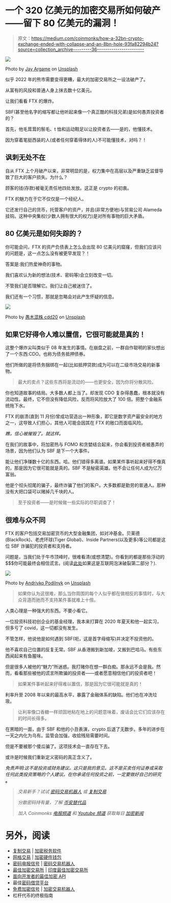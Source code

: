 # 一个 320 亿美元的加密交易所如何破产——留下 80 亿美元的漏洞！

> 原文：<https://medium.com/coinmonks/how-a-32bn-crypto-exchange-ended-with-collapse-and-an-8bn-hole-93fa82294b24?source=collection_archive---------36----------------------->

![](img/2deff03636f881bcd756f63a1e45e937.png)

Photo by [Jay Argame](https://unsplash.com/es/@jaygame?utm_source=medium&utm_medium=referral) on [Unsplash](https://unsplash.com?utm_source=medium&utm_medium=referral)

似乎 2022 年的熊市需要变得更糟，最大的加密交易所之一设法破产了。

从富有的风投和普通人身上抹去数十亿美元。

让我们看看 FTX 的爆炸。

SBF(甚至他名字的缩写都让他听起来像一个真正酷的科技兄弟)是如何愚弄投资者的？

首先，他毛茸茸的鬃毛、t 恤和运动鞋足以让投资者去——是的，他懂技术。

因为穿着笔挺西装的人(或者任何穿着得体的人)不可能懂技术，对吗？！

## 讽刺无处不在

自从 FTX 上个月破产以来，非常明显的是，权力集中在高层以及严重缺乏监督导致了巨大的客户损失。为什么？

顾客的钱(存款)被毫无责任地四处发放。这正是 crypto 的初衷。

FTX 的魅力在于它不仅仅是一个经纪人。

它还发行自己的货币，托管客户的资产，并且(非常方便地)与贸易公司 Alameda 挂钩。这种中央集权(少数人拥有很大的权力)是对所有事物的巨大矛盾。

## 80 亿美元是如何失踪的？

你可能会问，FTX 的资产负债表上怎么会出现 80 亿美元的窟窿，但我们应该问的问题是，这一点怎么没有被更早发现？！

答案是:我们热爱神奇的事物。

我们喜欢认为新的想法(技术、密码等)会立刻改变一切。

不管我们是否理解它。我们让自己被迷住了。

我们还有一个习惯，那就是忽略会对此产生怀疑的信息。

![](img/367edb7de1a822c0b0e8dc792d9a74ae.png)

Photo by [愚木混株 cdd20](https://unsplash.com/@cdd20?utm_source=medium&utm_medium=referral) on [Unsplash](https://unsplash.com?utm_source=medium&utm_medium=referral)

## 如果它好得令人难以置信，它很可能就是真的！

这整个爆炸尖叫类似于 08 年发生的事情。在崩盘之前，一群自作聪明的家伙想出了一个东西:CDO。也称为债务抵押债券。

他们所做的是将债务捆绑在一起(比如抵押贷款)成为可以在二级市场交易的新事物。

> 最大的卖点？这些东西将是流动的——也更安全，因为你将分散风险。

你也知道故事的结局。大多数人都上当了。却发现 CDO 复杂得愚蠢，根本就没有流动性。最终，它不但没有降低风险，反而将风险放大了 100 倍。把整个金融系统拖下水。

FTX 的崩溃(直到 11 月份)曾成功营造出一种形象，即它是数字资产最安全的地方之一，这导致人们担心，其他人可能会因其在 FTX 的敞口而面临风险。

*瞧，信心被摧毁了。就这样。*

在我们的故事中，将加密热与 FOMO 和贪婪结合起来，你会看到投资者被愚弄的场景，因为他们认为 SBF 是下一个大事件。

能让他们净赚数十亿的东西。哈。他们错得多离谱。如果某件事听起来好得不像真的，那是因为它很可能就是真的。SBF 不是秘密英雄。他不会让任何人成为亿万富翁。

他是个彻头彻尾的骗子，最终诈骗了他们的客户。大多数都是勤劳的普通人。那种没有大把口袋可以赌掉几千块的人。

> 至于投资者——是时候做一些实际的尽职调查了！

## 很难与众不同

FTX 的客户包括交易加密货币的大型金融集团，如对冲基金。贝莱德(BlackRock)、老虎环球(Tiger Global)、Inside Partners(以及更多)等公司都是这位 SBF 诈骗犯的投资者和支持者。

问题是，当我们处于牛市顶峰时，很难看清(或想清楚)。你看到的都是那些浮动的$$$你可能最终会相信谎言。(阅读[此处](https://kneadyourdough.uk/2022/12/02/%F0%9F%93%B8it-feels-strangely-like-2000-or-does-it-heres-why-it-can-be-dangerous-to-ignore-history-or-think-the-present-is-just-like-the-past/)如果这是互联网泡沫破裂第二部分？).

![](img/88c92f1d2e266c40d1cb07e7fb7fd382.png)

Photo by [Andriyko Podilnyk](https://unsplash.com/@andriyko?utm_source=medium&utm_medium=referral) on [Unsplash](https://unsplash.com?utm_source=medium&utm_medium=referral)

> 如果你认为这很难，那么当你周围的每个人似乎都在做相反的事情时，与大众背道而驰而不支持某件事就难上十倍。

人类心理是一种强大的东西。不要小看它。

一位投资科技初创企业的基金经理，我本来打算在 2020 年夏天和他一起实习，但多亏了 covid，这一切都没有发生。

不管怎样，他说他是如何遇到 SBF(呃，这是首字母缩写)并决定不投资他的。

他不喜欢自己位置的反复无常。SBF 从香港搬到新加坡，又搬到巴哈马。有些东西闻起来有鱼腥味。

但是很多人被他的“魅力”所迷惑。我打赌你在想一群白痴。那永远不会是我。然而，看看那些被他的谎言所欺骗的投资者——或者愿意相信他们的投资者吧！

> 如果某件事听起来好得难以置信，那是因为它很可能就是真的！

利率升至 2008 年以来的最高水平，暴露了金融体系的缺陷。他们也在冲洗垃圾。

> 让利率像口香糖一样顽固地粘在地上的问题意味着，废话会比它们应该存在的时间长得多。

在黑暗的一面，由于 SBF 和他的小丑表演，crypto 后退了无数步。多年的进步在一天之内化为乌有。监管会加强，收拾残局需要时间。

但是不要被那个傻瓜骗了。这项技术会一直存在下去。

或许是时候我们重新定义密码的真正含义了。

*免责声明:这不是投资或财务建议。这只是我的意见。这不是买卖任何证券或采取任何此类投资策略的个人建议。在你承诺任何投资之前，一定要做好自己的研究* **。**

> *交易新手？试试* [*密码交易机器人*](/coinmonks/crypto-trading-bot-c2ffce8acb2a) *或* [*复制交易*](/coinmonks/top-10-crypto-copy-trading-platforms-for-beginners-d0c37c7d698c)
> 
> *分散密码持有量，了解* [*币安替代品*](https://coincodecap.com/binance-alternatives)
> 
> *加入 Coinmonks* [*电报频道*](https://t.me/coincodecap) *和* [*Youtube 频道*](https://www.youtube.com/c/coinmonks/videos) *获取每日* [*加密新闻*](http://coincodecap.com/)

# 另外，阅读

*   [复制交易](/coinmonks/top-10-crypto-copy-trading-platforms-for-beginners-d0c37c7d698c) | [加密税务软件](/coinmonks/crypto-tax-software-ed4b4810e338)
*   [网格交易](https://coincodecap.com/grid-trading) | [加密硬件钱包](/coinmonks/the-best-cryptocurrency-hardware-wallets-of-2020-e28b1c124069)
*   [密码电报信号](/coinmonks/top-3-telegram-channels-for-crypto-traders-in-2021-8385f4411ff4) | [密码交易机器人](/coinmonks/crypto-trading-bot-c2ffce8acb2a)
*   [最佳加密交易所](/coinmonks/crypto-exchange-dd2f9d6f3769) | [印度最佳加密交易所](/coinmonks/bitcoin-exchange-in-india-7f1fe79715c9)
*   [面向开发者的最佳加密 API](/coinmonks/best-crypto-apis-for-developers-5efe3a597a9f)
*   最佳[密码借贷平台](/coinmonks/top-5-crypto-lending-platforms-in-2020-that-you-need-to-know-a1b675cec3fa)
*   [免费加密信号](/coinmonks/free-crypto-signals-48b25e61a8da) | [加密交易机器人](/coinmonks/crypto-trading-bot-c2ffce8acb2a)
*   杠杆代币的终极指南
